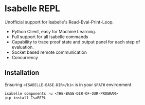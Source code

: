 Isabelle REPL
====

Unofficial support for Isabelle's Read-Eval-Print-Loop.

- Python Client, easy for Machine Learning.
- Full support for all Isabelle commands
- Capability to trace proof state and output panel for each step of evaluation.
- Socket based remote communication
- Concurrency

## Installation

Ensuring `<ISABELLE-BASE-DIR>/bin` is in your `$PATH` environment
```
isabelle components -u <THE-BASE-DIR-OF-OUR-PROGRAM>
pip install IsaREPL
```


